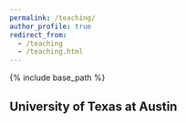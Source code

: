 ```yaml
---
permalink: /teaching/
author_profile: true
redirect_from:
  - /teaching
  - /teaching.html
---
```


{% include base_path %}

## University of Texas at Austin


